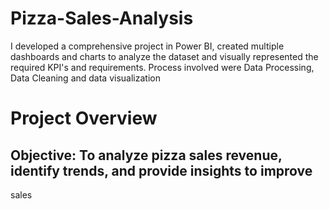 # Pizza-Sales-Analysis
I developed a comprehensive project in Power BI, created multiple dashboards and charts to analyze the dataset and visually represented the required KPI's and requirements. Process involved were Data Processing, Data Cleaning and data visualization
# Project Overview
 ## Objective: To analyze pizza sales revenue, identify trends, and provide insights to improve
 sales
